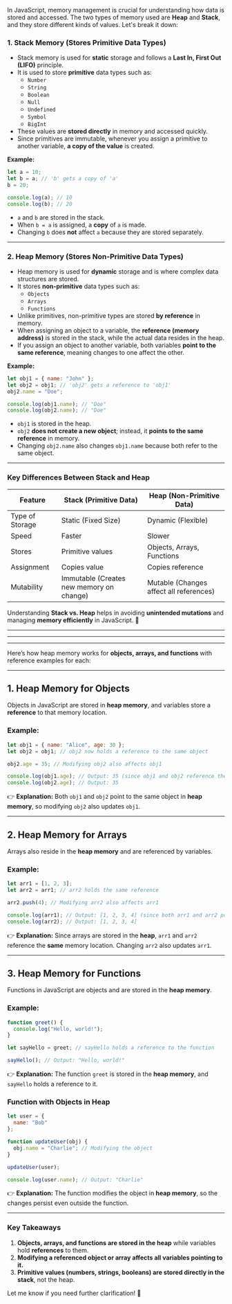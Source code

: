 In JavaScript, memory management is crucial for understanding how data is stored and accessed. The two types of memory used are **Heap** and **Stack**, and they store different kinds of values. Let's break it down:

### 1. **Stack Memory (Stores Primitive Data Types)**
   - Stack memory is used for **static** storage and follows a **Last In, First Out (LIFO)** principle.
   - It is used to store **primitive** data types such as:
     - `Number`
     - `String`
     - `Boolean`
     - `Null`
     - `Undefined`
     - `Symbol`
     - `BigInt`
   - These values are **stored directly** in memory and accessed quickly.
   - Since primitives are immutable, whenever you assign a primitive to another variable, **a copy of the value** is created.

   **Example:**
   ```javascript
   let a = 10;
   let b = a; // 'b' gets a copy of 'a'
   b = 20;

   console.log(a); // 10
   console.log(b); // 20
   ```
   - `a` and `b` are stored in the stack.
   - When `b = a` is assigned, a **copy** of `a` is made.
   - Changing `b` does **not** affect `a` because they are stored separately.

---

### 2. **Heap Memory (Stores Non-Primitive Data Types)**
   - Heap memory is used for **dynamic** storage and is where complex data structures are stored.
   - It stores **non-primitive** data types such as:
     - `Objects`
     - `Arrays`
     - `Functions`
   - Unlike primitives, non-primitive types are stored **by reference** in memory.
   - When assigning an object to a variable, the **reference (memory address)** is stored in the stack, while the actual data resides in the heap.
   - If you assign an object to another variable, both variables **point to the same reference**, meaning changes to one affect the other.

   **Example:**
   ```javascript
   let obj1 = { name: "John" };
   let obj2 = obj1; // 'obj2' gets a reference to 'obj1'
   obj2.name = "Doe";

   console.log(obj1.name); // "Doe"
   console.log(obj2.name); // "Doe"
   ```
   - `obj1` is stored in the heap.
   - `obj2` **does not create a new object**; instead, it **points to the same reference** in memory.
   - Changing `obj2.name` also changes `obj1.name` because both refer to the same object.

---

### **Key Differences Between Stack and Heap**
| Feature          | Stack (Primitive Data) | Heap (Non-Primitive Data) |
|-----------------|----------------------|----------------------|
| Type of Storage | Static (Fixed Size)  | Dynamic (Flexible)  |
| Speed          | Faster               | Slower             |
| Stores         | Primitive values      | Objects, Arrays, Functions |
| Assignment     | Copies value          | Copies reference   |
| Mutability     | Immutable (Creates new memory on change) | Mutable (Changes affect all references) |

Understanding **Stack vs. Heap** helps in avoiding **unintended mutations** and managing **memory efficiently** in JavaScript. 🚀


---
---
---

Here’s how heap memory works for **objects, arrays, and functions** with reference examples for each:

---

## **1. Heap Memory for Objects**
Objects in JavaScript are stored in **heap memory**, and variables store a **reference** to that memory location.

### **Example:**
```javascript
let obj1 = { name: "Alice", age: 30 };
let obj2 = obj1; // obj2 now holds a reference to the same object

obj2.age = 35; // Modifying obj2 also affects obj1

console.log(obj1.age); // Output: 35 (since obj1 and obj2 reference the same object)
console.log(obj2.age); // Output: 35
```
👉 **Explanation:** Both `obj1` and `obj2` point to the same object in **heap memory**, so modifying `obj2` also updates `obj1`.

---

## **2. Heap Memory for Arrays**
Arrays also reside in the **heap memory** and are referenced by variables.

### **Example:**
```javascript
let arr1 = [1, 2, 3];
let arr2 = arr1; // arr2 holds the same reference

arr2.push(4); // Modifying arr2 also affects arr1

console.log(arr1); // Output: [1, 2, 3, 4] (since both arr1 and arr2 point to the same array)
console.log(arr2); // Output: [1, 2, 3, 4]
```
👉 **Explanation:** Since arrays are stored in the **heap**, `arr1` and `arr2` reference the **same** memory location. Changing `arr2` also updates `arr1`.

---

## **3. Heap Memory for Functions**
Functions in JavaScript are objects and are stored in the **heap memory**.

### **Example:**
```javascript
function greet() {
  console.log("Hello, world!");
}

let sayHello = greet; // sayHello holds a reference to the function

sayHello(); // Output: "Hello, world!"
```
👉 **Explanation:** The function `greet` is stored in the **heap memory**, and `sayHello` holds a reference to it.

### **Function with Objects in Heap**
```javascript
let user = {
  name: "Bob"
};

function updateUser(obj) {
  obj.name = "Charlie"; // Modifying the object
}

updateUser(user);

console.log(user.name); // Output: "Charlie"
```
👉 **Explanation:** The function modifies the object in **heap memory**, so the changes persist even outside the function.

---

### **Key Takeaways**
1. **Objects, arrays, and functions are stored in the heap** while variables hold **references** to them.
2. **Modifying a referenced object or array affects all variables pointing to it.**
3. **Primitive values (numbers, strings, booleans) are stored directly in the stack**, not the heap.

Let me know if you need further clarification! 🚀